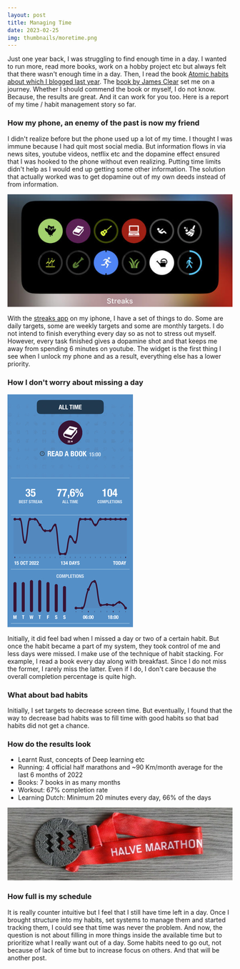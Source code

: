 ```yaml
---
layout: post
title: Managing Time
date: 2023-02-25
img: thumbnails/moretime.png
---
```


Just one year back, I was struggling to find enough time in a day. I wanted to run more, read more books, work on a hobby project etc but always felt that there wasn't enough time in a day. Then, I read the book [Atomic habits about which I blogged last year](/an-atomic-habit). The [book by James Clear](https://jamesclear.com/atomic-habits) set me on a journey. Whether I should commend the book or myself, I do not know. Because, the results are great. And it can work for you too. Here is a report of my time / habit management story so far.

### How my phone, an enemy of the past is now my friend

I didn't realize before but the phone used up a lot of my time. I thought I was immune because I had quit most social media. But information flows in via news sites, youtube videos, netflix etc and the dopamine effect ensured that I was hooked to the phone without even realizing. Putting time limits didn't help as I would end up getting some other information. The solution that actually worked was to get dopamine out of my own deeds instead of from information.

![Streaks app to track habits](/assets/lifeskills/streaks.jpg)

With the [streaks app](https://streaksapp.com/) on my iphone, I have a set of things to do. Some are daily targets, some are weekly targets and some are monthly targets. I do not intend to finish everything every day so as not to stress out myself. However, every task finished gives a dopamine shot and that keeps me away from spending 6 minutes on youtube. The widget is the first thing I see when I unlock my phone and as a result, everything else has a lower priority.

### How I don't worry about missing a day

![Book Reading Statistics](/assets/lifeskills/book_reading_stats.jpg)

Initially, it did feel bad when I missed a day or two of a certain habit. But once the habit became a part of my system, they took control of me and less days were missed. I make use of the technique of habit stacking. For example, I read a book every day along with breakfast. Since I do not miss the former, I rarely miss the latter. Even if I do, I don't care because the overall completion percentage is quite high.

### What about bad habits

Initially, I set targets to decrease screen time. But eventually, I found that the way to decrease bad habits was to fill time with good habits so that bad habits did not get a chance.

### How do the results look

* Learnt Rust, concepts of Deep learning etc
* Running: 4 official half marathons and ~90 Km/month average for the last 6 months of 2022
* Books: 7 books in as many months
* Workout: 67% completion rate
* Learning Dutch: Minimum 20 minutes every day, 66% of the days

![Half Marathon](/assets/lifeskills/medal.jpg)

### How full is my schedule

It is really counter intuitive but I feel that I still have time left in a day. Once I brought structure into my habits, set systems to manage them and started tracking them, I could see that time was never the problem. And now, the question is not about filling in more things inside the available time but to prioritize what I really want out of a day. Some habits need to go out, not because of lack of time but to increase focus on others. And that will be another post.
